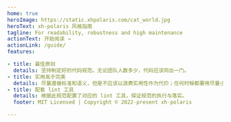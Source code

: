 ```yaml
---
home: true
heroImage: https://static.xhpolaris.com/cat_world.jpg
heroText: xh-polaris 风格指南
tagline: For readability, robustness and high maintenance
actionText: 开始阅读 →
actionLink: /guide/
features:

- title: 最佳原则
  details: 坚持制定好的代码规范。无论团队人数多少，代码应该同出一门。
- title: 实用高于完美
  details: 尽量遵循标准和语义，但是不应该以浪费实用性作为代价；任何时候都要用尽量小的复杂度和尽量少的算法来解决问题。
- title: 配套 lint 工具
  details: 根据此规范配置了对应的 lint 工具，保证规范的执行与落实。
  footer: MIT Licensed | Copyright © 2022-present xh-polaris

---
```

